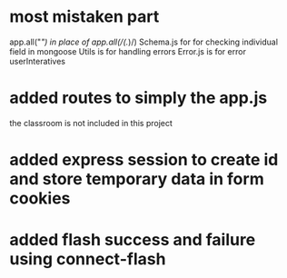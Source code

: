 # most mistaken part 
app.all("*") in place of app.all(/(.*)/)
Schema.js for for checking individual field in mongoose 
Utils is for handling errors
Error.js is for error userInteratives

# added routes to simply the app.js 
the classroom is not included in this project


# added express session to create id and store temporary data in form cookies 
# added flash success and failure using connect-flash